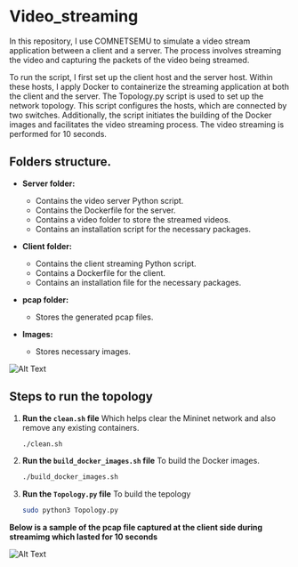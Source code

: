 # Video_streaming

In this repository, I use COMNETSEMU to simulate a video stream application between a client and a server. The process involves streaming the video and capturing the packets of the video being streamed. 

To run the script, I first set up the client host and the server host. Within these hosts, I apply Docker to containerize the streaming application at both the client and the server. The Topology.py script is used to set up the network topology. This script configures the hosts, which are connected by two switches. Additionally, the script initiates the building of the Docker images and facilitates the video streaming process. The video streaming is performed for 10 seconds.

## Folders structure.
- **Server folder:**
  - Contains the video server Python script.
  - Contains the Dockerfile for the server.
  - Contains a video folder to store the streamed videos.
  - Contains an installation script for the necessary packages.

- **Client folder:**
  - Contains the client streaming Python script.
  - Contains a Dockerfile for the client.
  - Contains an installation file for the necessary packages.

- **pcap folder:**
  - Stores the generated pcap files.
- **Images:**
  - Stores necessary images.


![Alt Text](https://github.com/johnsengendo/Video_server/blob/main/images/Screenshot%202024-07-02%20100131.png)

## Steps to run the topology

1. **Run the `clean.sh` file** Which helps clear the Mininet network and also remove any existing containers.
   ```bash
   ./clean.sh

2. **Run the `build_docker_images.sh` file** To build the Docker images.
   ```bash
   ./build_docker_images.sh

3. **Run the `Topology.py` file** To build the tepology 
   ```bash
   sudo python3 Topology.py

**Below is a sample of the pcap file captured at the client side during streamimg which lasted for 10 seconds**

![Alt Text](https://github.com/johnsengendo/Video_server/blob/main/images/Screenshot%202024-07-01%20131138.png)

